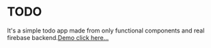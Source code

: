 # TODO

It's a simple todo app made from only functional components and real firebase backend.[Demo click here...](todo-app-pkr.web.app)
